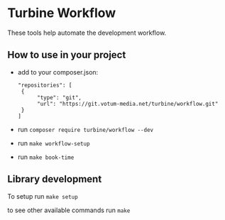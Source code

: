 # Turbine Workflow

These tools help automate the development workflow.

## How to use in your project
* add to your composer.json:
  ```
  "repositories": [  
   {
        "type": "git",
        "url": "https://git.votum-media.net/turbine/workflow.git"
   }
  ]
  
* run `composer require turbine/workflow --dev`
* run `make workflow-setup`

* run `make book-time`

## Library development

To setup run
`make setup`

to see other available commands run
`make`
